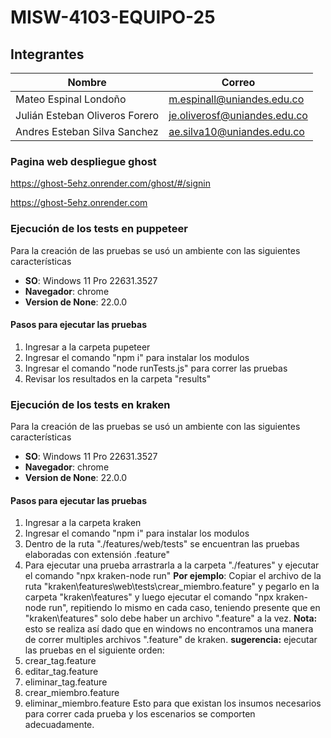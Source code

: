 # MISW-4103-EQUIPO-25

## Integrantes

|Nombre|Correo|
|---|---|
|Mateo Espinal Londoño|m.espinall@uniandes.edu.co|
|Julián Esteban Oliveros Forero|je.oliverosf@uniandes.edu.co|
|Andres Esteban Silva Sanchez|ae.silva10@uniandes.edu.co|


### Pagina web despliegue ghost

https://ghost-5ehz.onrender.com/ghost/#/signin

https://ghost-5ehz.onrender.com

### Ejecución de los tests en puppeteer
Para la creación de las pruebas se usó un ambiente con las siguientes características
* **SO**: Windows 11 Pro 22631.3527
* **Navegador**: chrome
* **Version de None**: 22.0.0

#### Pasos para ejecutar las pruebas
1. Ingresar a la carpeta pupeteer
2. Ingresar el comando "npm i" para instalar los modulos
3. Ingresar el comando "node runTests.js" para correr las pruebas
4. Revisar los resultados en la carpeta "results"

### Ejecución de los tests en kraken
Para la creación de las pruebas se usó un ambiente con las siguientes características
* **SO**: Windows 11 Pro 22631.3527
* **Navegador**: chrome
* **Version de None**: 22.0.0

#### Pasos para ejecutar las pruebas
1. Ingresar a la carpeta kraken
2. Ingresar el comando "npm i" para instalar los modulos
3. Dentro de la ruta "./features/web/tests" se encuentran las pruebas elaboradas con extensión .feature"
4. Para ejecutar una prueba arrastrarla a la carpeta "./features" y ejecutar el comando "npx kraken-node run"
**Por ejemplo**: Copiar el archivo de la ruta "kraken\features\web\tests\crear_miembro.feature" y pegarlo en la carpeta "kraken\features" y luego ejecutar el comando "npx kraken-node run", repitiendo lo mismo en cada caso, teniendo presente que en "kraken\features" solo debe haber un archivo ".feature" a la vez.
**Nota:** esto se realiza así dado que en windows no encontramos una manera de correr multiples archivos ".feature" de kraken.
**sugerencia:** ejecutar las pruebas en el siguiente orden:
1. crear_tag.feature
2. editar_tag.feature
3. eliminar_tag.feature
4. crear_miembro.feature
5. eliminar_miembro.feature
Esto para que existan los insumos necesarios para correr cada prueba y los escenarios se comporten adecuadamente.